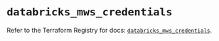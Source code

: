 # `databricks_mws_credentials`

Refer to the Terraform Registry for docs: [`databricks_mws_credentials`](https://registry.terraform.io/providers/databricks/databricks/1.36.3/docs/resources/mws_credentials).
